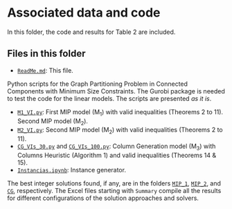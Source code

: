 # Associated data and code

In this folder, the code and results for Table 2 are included.

## Files in this folder

* [`ReadMe.md`](ReadMe.md): This file.

Python scripts for the Graph Partitioning Problem in Connected Components with Minimum Size Constraints. The Gurobi package is needed to test the code for the linear models. The scripts are presented _as it is_.

* [`M1_VI.py`](M1_VI.py): First MIP model (M<sub>1</sub>) with valid inequalities (Theorems 2 to 11).
 Second MIP model (M<sub>2</sub>).
* [`M2_VI.py`](M2_VI.py): Second MIP model (M<sub>2</sub>) with valid inequalities (Theorems 2 to 11).
* [`CG_VIs_30.py`](CG_VIs_30.py) and [`CG_VIs_100.py`](CG_VIs_100.py): Column Generation model (M<sub>3</sub>) with Columns Heuristic (Algorithm 1) and valid inequalities (Theorems 14 & 15).
* [`Instancias.ipynb`](Instancias.ipynb): Instance generator.

The best integer solutions found, if any, are in the folders [`MIP_1`](MIP_1), [`MIP_2`](MIP_2), and [`CG`](CG), respectively. The Excel files starting with `Summary` compile all the results for different configurations of the solution approaches and solvers. 